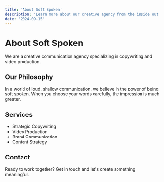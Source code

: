 ```yaml
---
title: 'About Soft Spoken'
description: 'Learn more about our creative agency from the inside out'
date: '2024-09-15'
---
```


# About Soft Spoken

We are a creative communication agency specializing in copywriting and video production.

## Our Philosophy

In a world of loud, shallow communication, we believe in the power of being soft spoken. When you choose your words carefully, the impression is much greater.

## Services

- Strategic Copywriting
- Video Production
- Brand Communication
- Content Strategy

## Contact

Ready to work together? Get in touch and let's create something meaningful.